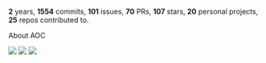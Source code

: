 **2** years, **1554** commits, **101** issues, **70** PRs, **107** stars, **20** personal projects, **25** repos contributed to.

About AOC 

![](https://img.shields.io/badge/stars%20⭐-12-yellow) ![](https://img.shields.io/badge/day%20📅-6-blue) ![](https://img.shields.io/badge/days%20completed-6-red)
